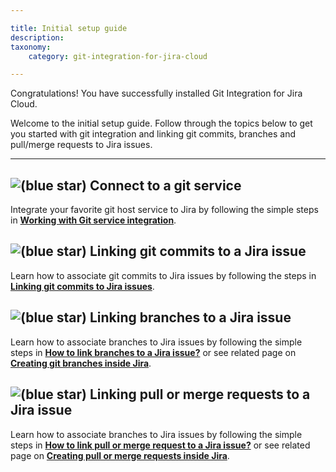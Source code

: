 ```yaml
---

title: Initial setup guide
description:
taxonomy:
    category: git-integration-for-jira-cloud

---
```

Congratulations! You have successfully installed Git Integration for Jira Cloud.

Welcome to the initial setup guide. Follow through the topics below to get you started with git integration and linking git commits, branches and pull/merge requests to Jira issues.

* * *

## ![(blue star)](/wiki/s/-1639011364/6452/8b4898d3c114827e64ec143b4fa79bb76a6cfa5b/_/images/icons/emoticons/star_blue.png) Connect to a git service

Integrate your favorite git host service to Jira by following the simple steps in [**Working with Git service integration**](https://bigbrassband.atlassian.net/wiki/pages/resumedraft.action?draftId=1923024023).

## ![(blue star)](/wiki/s/-1639011364/6452/8b4898d3c114827e64ec143b4fa79bb76a6cfa5b/_/images/icons/emoticons/star_blue.png) Linking git commits to a Jira issue

Learn how to associate git commits to Jira issues by following the steps in [**Linking git commits to Jira issues**](/wiki/spaces/GITCLOUD/pages/1923025229/Linking+git+commits+to+Jira+issues).

## ![(blue star)](/wiki/s/-1639011364/6452/8b4898d3c114827e64ec143b4fa79bb76a6cfa5b/_/images/icons/emoticons/star_blue.png) Linking branches to a Jira issue

Learn how to associate branches to Jira issues by following the simple steps in [**How to link branches to a Jira issue?**](/wiki/spaces/GITCLOUD/pages/2090729485) or see related page on [**Creating git branches inside Jira**](/git-integration-for-jira-cloud/Create-branch).

## ![(blue star)](/wiki/s/-1639011364/6452/8b4898d3c114827e64ec143b4fa79bb76a6cfa5b/_/images/icons/emoticons/star_blue.png) Linking pull or merge requests to a Jira issue

Learn how to associate branches to Jira issues by following the simple steps in [**How to link pull or merge request to a Jira issue?**](/wiki/spaces/GITCLOUD/pages/2091220997) or see related page on [**Creating pull or merge requests inside Jira**](/wiki/spaces/GITCLOUD/pages/733315235/Create+pull+or+merge+request).

